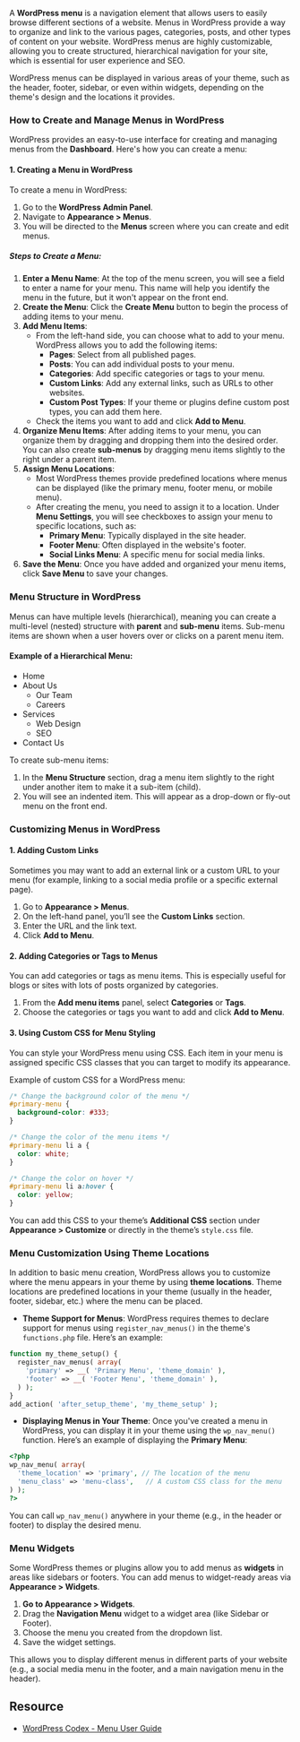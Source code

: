 A **WordPress menu** is a navigation element that allows users to easily browse different sections of a website. Menus in WordPress provide a way to organize and link to the various pages, categories, posts, and other types of content on your website. WordPress menus are highly customizable, allowing you to create structured, hierarchical navigation for your site, which is essential for user experience and SEO.

WordPress menus can be displayed in various areas of your theme, such as the header, footer, sidebar, or even within widgets, depending on the theme's design and the locations it provides.

### **How to Create and Manage Menus in WordPress**
WordPress provides an easy-to-use interface for creating and managing menus from the **Dashboard**. Here's how you can create a menu:

#### **1. Creating a Menu in WordPress**
To create a menu in WordPress:
1. Go to the **WordPress Admin Panel**.
2. Navigate to **Appearance > Menus**.
3. You will be directed to the **Menus** screen where you can create and edit menus.

##### **Steps to Create a Menu**:
1. **Enter a Menu Name**: At the top of the menu screen, you will see a field to enter a name for your menu. This name will help you identify the menu in the future, but it won't appear on the front end.
2. **Create the Menu**: Click the **Create Menu** button to begin the process of adding items to your menu.
3. **Add Menu Items**:
    - From the left-hand side, you can choose what to add to your menu. WordPress allows you to add the following items:
        - **Pages**: Select from all published pages.
        - **Posts**: You can add individual posts to your menu.
        - **Categories**: Add specific categories or tags to your menu.
        - **Custom Links**: Add any external links, such as URLs to other websites.
        - **Custom Post Types**: If your theme or plugins define custom post types, you can add them here.
    - Check the items you want to add and click **Add to Menu**.
4. **Organize Menu Items**: After adding items to your menu, you can organize them by dragging and dropping them into the desired order. You can also create **sub-menus** by dragging menu items slightly to the right under a parent item.
5. **Assign Menu Locations**:
    - Most WordPress themes provide predefined locations where menus can be displayed (like the primary menu, footer menu, or mobile menu).
    - After creating the menu, you need to assign it to a location. Under **Menu Settings**, you will see checkboxes to assign your menu to specific locations, such as:
        - **Primary Menu**: Typically displayed in the site header.
        - **Footer Menu**: Often displayed in the website's footer.
        - **Social Links Menu**: A specific menu for social media links.
6. **Save the Menu**: Once you have added and organized your menu items, click **Save Menu** to save your changes.
    
### **Menu Structure in WordPress**
Menus can have multiple levels (hierarchical), meaning you can create a multi-level (nested) structure with **parent** and **sub-menu** items. Sub-menu items are shown when a user hovers over or clicks on a parent menu item.

#### **Example of a Hierarchical Menu**:
- Home
- About Us
    - Our Team
    - Careers
- Services
    - Web Design
    - SEO
- Contact Us

To create sub-menu items:
1. In the **Menu Structure** section, drag a menu item slightly to the right under another item to make it a sub-item (child).
2. You will see an indented item. This will appear as a drop-down or fly-out menu on the front end.

### **Customizing Menus in WordPress**

#### **1. Adding Custom Links**
Sometimes you may want to add an external link or a custom URL to your menu (for example, linking to a social media profile or a specific external page).
1. Go to **Appearance > Menus**.
2. On the left-hand panel, you’ll see the **Custom Links** section.
3. Enter the URL and the link text.
4. Click **Add to Menu**.

#### **2. Adding Categories or Tags to Menus**
You can add categories or tags as menu items. This is especially useful for blogs or sites with lots of posts organized by categories.
1. From the **Add menu items** panel, select **Categories** or **Tags**.
2. Choose the categories or tags you want to add and click **Add to Menu**.

#### **3. Using Custom CSS for Menu Styling**
You can style your WordPress menu using CSS. Each item in your menu is assigned specific CSS classes that you can target to modify its appearance.

Example of custom CSS for a WordPress menu:
```css
/* Change the background color of the menu */
#primary-menu {
  background-color: #333;
}

/* Change the color of the menu items */
#primary-menu li a {
  color: white;
}

/* Change the color on hover */
#primary-menu li a:hover {
  color: yellow;
}
```

You can add this CSS to your theme’s **Additional CSS** section under **Appearance > Customize** or directly in the theme’s `style.css` file.

### **Menu Customization Using Theme Locations**

In addition to basic menu creation, WordPress allows you to customize where the menu appears in your theme by using **theme locations**. Theme locations are predefined locations in your theme (usually in the header, footer, sidebar, etc.) where the menu can be placed.

- **Theme Support for Menus**: WordPress requires themes to declare support for menus using `register_nav_menus()` in the theme's `functions.php` file. Here’s an example:

```php
function my_theme_setup() {
  register_nav_menus( array(
    'primary' => __( 'Primary Menu', 'theme_domain' ),
    'footer' => __( 'Footer Menu', 'theme_domain' ),
  ) );
}
add_action( 'after_setup_theme', 'my_theme_setup' );
```

- **Displaying Menus in Your Theme**: Once you've created a menu in WordPress, you can display it in your theme using the `wp_nav_menu()` function. Here’s an example of displaying the **Primary Menu**:

```php
<?php
wp_nav_menu( array(
  'theme_location' => 'primary', // The location of the menu
  'menu_class' => 'menu-class',   // A custom CSS class for the menu
) );
?>
```

You can call `wp_nav_menu()` anywhere in your theme (e.g., in the header or footer) to display the desired menu.

### **Menu Widgets**
Some WordPress themes or plugins allow you to add menus as **widgets** in areas like sidebars or footers. You can add menus to widget-ready areas via **Appearance > Widgets**.
1. **Go to Appearance > Widgets**.
2. Drag the **Navigation Menu** widget to a widget area (like Sidebar or Footer).
3. Choose the menu you created from the dropdown list.
4. Save the widget settings.

This allows you to display different menus in different parts of your website (e.g., a social media menu in the footer, and a main navigation menu in the header).

## Resource
- [WordPress Codex - Menu User Guide](https://codex.wordpress.org/WordPress_Menu_User_Guide)